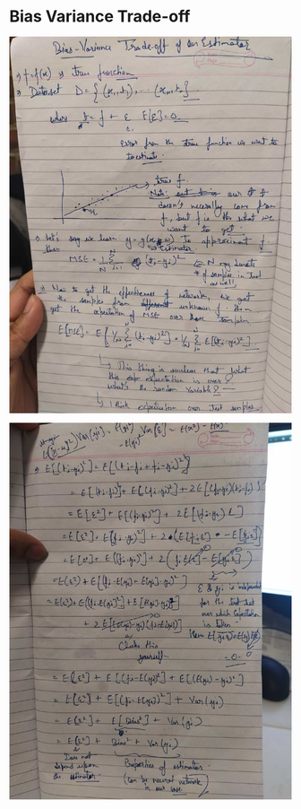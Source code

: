 # Bias Variance Trade-off

![](../../.gitbook/assets/img_20200323_004620.jpg)

![](../../.gitbook/assets/img_20200323_004635.jpg)

